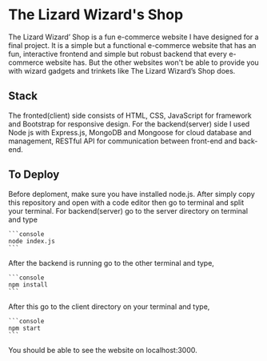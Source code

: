 # The Lizard Wizard's Shop
The Lizard Wizard’ Shop is a fun e-commerce website I have designed for a final project. It is a simple but a functional e-commerce website that has an fun, interactive frontend and simple but robust backend that every e-commerce website has. But the other websites won't be able to provide you with wizard gadgets and trinkets like The Lizard Wizard’s Shop does. 

## Stack
 The fronted(client) side consists of HTML, CSS, JavaScript for framework and Bootstrap for responsive design. For the backend(server) side I used Node js with Express.js, MongoDB and Mongoose for cloud database and management, RESTful API for communication between front-end and back-end. 

## To Deploy
Before deploment, make sure you have installed node.js. After simply copy this repository and open with a code editor then go to terminal and split your terminal. For backend(server) go to the server directory on terminal and type 

    ```console
    node index.js
    ```
After the backend is running go to the other terminal and type, 

    ```console
    npm install
    ```
After this go to the client directory on your terminal and type,

    ```console
    npm start
    ```
You should be able to see the website on localhost:3000.

